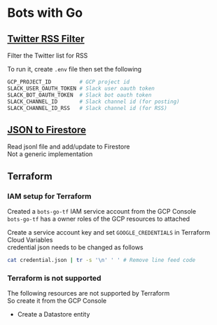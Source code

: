 # Bots with Go

## [Twitter RSS Filter](https://github.com/kurosame/bots-go/tree/main/bots/rss)

Filter the Twitter list for RSS

To run it, create `.env` file then set the following

```sh
GCP_PROJECT_ID         # GCP project id
SLACK_USER_OAUTH_TOKEN # Slack user oauth token
SLACK_BOT_OAUTH_TOKEN  # Slack bot oauth token
SLACK_CHANNEL_ID       # Slack channel id (for posting)
SLACK_CHANNEL_ID_RSS   # Slack channel id (for RSS)
```

## [JSON to Firestore](https://github.com/kurosame/json2firestore)

Read jsonl file and add/update to Firestore  
Not a generic implementation

## Terraform

### IAM setup for Terraform

Created a `bots-go-tf` IAM service account from the GCP Console  
`bots-go-tf` has a owner roles of the GCP resources to attached

Create a service account key and set `GOOGLE_CREDENTIALS` in Terraform Cloud Variables  
credential json needs to be changed as follows

```sh
cat credential.json | tr -s '\n' ' ' # Remove line feed code
```

### Terraform is not supported

The following resources are not supported by Terraform  
So create it from the GCP Console

- Create a Datastore entity
